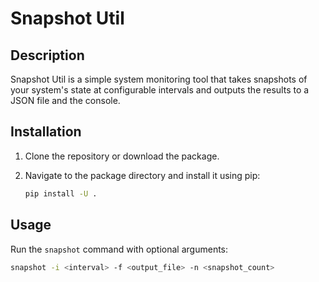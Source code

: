 # Snapshot Util

## Description

Snapshot Util is a simple system monitoring tool that takes snapshots of your system's state at configurable intervals and outputs the results to a JSON file and the console.

## Installation

1. Clone the repository or download the package.
2. Navigate to the package directory and install it using pip:

    ```bash
    pip install -U .
    ```

## Usage

Run the `snapshot` command with optional arguments:

```bash
snapshot -i <interval> -f <output_file> -n <snapshot_count>


